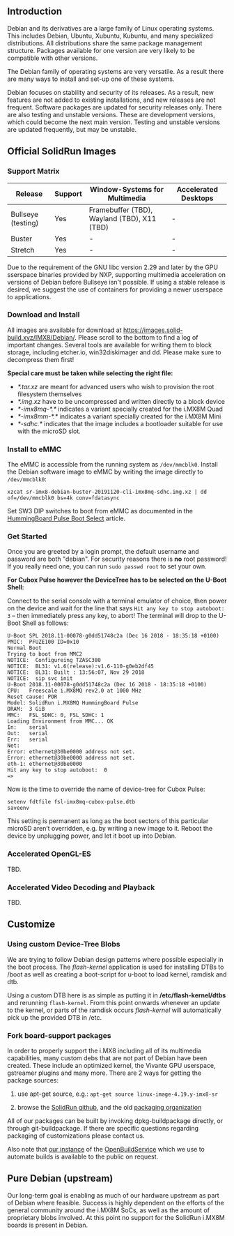 ## Introduction

Debian and its derivatives are a large family of Linux operating systems. This includes Debian, Ubuntu, Xubuntu, Kubuntu, and many specialized distributions. All distributions share the same package management structure. Packages available for one version are very likely to be compatible with other versions.

The Debian family of operating systems are very versatile. As a result there are many ways to install and set-up one of these systems.

Debian focuses on stability and security of its releases. As a result, new features are not added to existing installations, and new releases are not frequent. Software packages are updated for security releases only. There are also testing and unstable versions. These are development versions, which could become the next main version. Testing and unstable versions are updated frequently, but may be unstable.

## Official SolidRun Images

### Support Matrix

| Release | Support | Window-Systems for Multimedia | Accelerated Desktops |
| --- | --- | --- | --- |
| Bullseye (testing) | Yes | Framebuffer (TBD), Wayland (TBD), X11 (TBD) | - |
| Buster | Yes | - | - |
| Stretch | Yes | - | - |

Due to the requirement of the GNU libc version 2.29 and later by the GPU sserspace binaries provided by NXP, supporting multimedia acceleration on versions of Debian before Bullseye isn't possible.
If using a stable release is desired, we suggest the use of containers for providing a newer userspace to applications.

### Download and Install

All images are available for download at https://images.solid-build.xyz/IMX8/Debian/. Please scroll to the bottom to find a log of important changes.
Several tools are available for writing them to block storage, including etcher.io, win32diskimager and dd. Please make sure to decompress them first!

**Special care must be taken while selecting the right file:**

- *\*.tar.xz* are meant for advanced users who wish to provision the root filesystem themselves
- *\*.img.xz* have to be uncompressed and written directly to a block device
- *\*-imx8mq-\*.\** indicates a variant specially created for the i.MX8M Quad
- *\*-imx8mm-\*.\** indicates a variant specially created for the i.MX8M Mini
- *\*-sdhc.\** indicates that the image includes a bootloader suitable for use with the microSD slot.

### Install to eMMC

The eMMC is accessible from the running system as `/dev/mmcblk0`. Install the
Debian software image to eMMC by writing the image directly to `/dev/mmcblk0`:

	xzcat sr-imx8-debian-buster-20191120-cli-imx8mq-sdhc.img.xz | dd of=/dev/mmcblk0 bs=4k conv=fdatasync

Set SW3 DIP switches to boot from eMMC as documented in the [HummingBoard
Pulse Boot
Select](https://developer.solid-run.com/knowledge-base/hummingboard-pulse-boot-select/)
article.

### Get Started

Once you are greeted by a login prompt, the default username and password are both "debian". For security reasons there is **no** root password! If you really need one, you can run `sudo passwd root` to set your own.

**For Cubox Pulse however the DeviceTree has to be selected on the U-Boot Shell:**

Connect to the serial console with a terminal emulator of choice, then power on the device and wait for the line that says `Hit any key to stop autoboot: 3` – then immediately press any key, to abort! The terminal will drop to the U-Boot Shell as follows:

    U-Boot SPL 2018.11-00078-g0dd51748c2a (Dec 16 2018 - 18:35:18 +0100)
    PMIC:  PFUZE100 ID=0x10
    Normal Boot
    Trying to boot from MMC2
    NOTICE:  Configureing TZASC380
    NOTICE:  BL31: v1.6(release):v1.6-110-g0eb2df45
    NOTICE:  BL31: Built : 13:56:07, Nov 29 2018
    NOTICE:  sip svc init
    U-Boot 2018.11-00078-g0dd51748c2a (Dec 16 2018 - 18:35:18 +0100)
    CPU:   Freescale i.MX8MQ rev2.0 at 1000 MHz
    Reset cause: POR
    Model: SolidRun i.MX8MQ HummingBoard Pulse
    DRAM:  3 GiB
    MMC:   FSL_SDHC: 0, FSL_SDHC: 1
    Loading Environment from MMC... OK
    In:    serial
    Out:   serial
    Err:   serial
    Net:   
    Error: ethernet@30be0000 address not set.
    Error: ethernet@30be0000 address not set.
    eth-1: ethernet@30be0000
    Hit any key to stop autoboot:  0 
    =>

Now is the time to override the name of device-tree for Cubox Pulse:

    setenv fdtfile fsl-imx8mq-cubox-pulse.dtb
    saveenv

This setting is permanent as long as the boot sectors of this particular microSD aren’t overridden, e.g. by writing a new image to it.
Reboot the device by unplugging power, and let it boot up into Debian.

### Accelerated OpenGL-ES

TBD.

### Accelerated Video Decoding and Playback

TBD.

## Customize

### Using custom Device-Tree Blobs

We are trying to follow Debian design patterns where possible especially in the boot process. The *flash-kernel* application is used for installing DTBs to /boot as well as creating a boot-script for u-boot to load kernel, ramdisk and dtb.

Using a custom DTB here is as simple as putting it in **/etc/flash-kernel/dtbs** and rerunning `flash-kernel`. From this point onwards whenever an update to the kernel, or parts of the ramdisk occurs *flash-kernel* will automatically pick up the provided DTB in /etc.

### Fork board-support packages

In order to properly support the i.MX8 including all of its multimedia capabilities, many custom debs that are not part of Debian have been created. These include an optimized kernel, the Vivante GPU userspace, gstreamer plugins and many more. There are 2 ways for getting the package sources:

1. use apt-get source, e.g.: `apt-get source linux-image-4.19.y-imx8-sr`

2. browse the [SolidRun github](https://github.com/SolidRun), and the old [packaging organization](https://github.com/mxOBS)

All of our packages can be built by invoking dpkg-buildpackage directly, or through git-buildpackage. If there are specific questions regarding packaging of customizations please contact us.

Also note that [our instance](https://obs.solid-build.xyz/) of the [OpenBuildService](https://openbuildservice.org/) which we use to automate builds is available to the public on request.

## Pure Debian (upstream)

Our long-term goal is enabling as much of our hardware upstream as part of Debian where feasible. Success is highly dependent on the efforts of the general community around the i.MX8M SoCs, as well as the amount of proprietary blobs involved. At this point no support for the SolidRun i.MX8M boards is present in Debian.
